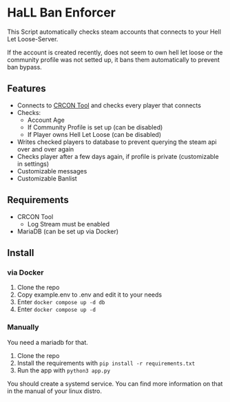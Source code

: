 # HaLL Ban Enforcer
This Script automatically checks steam accounts that connects to your Hell Let Loose-Server. 

If the account is created recently, does not seem to own hell let loose or the community profile was not setted up, it bans them automatically to prevent ban bypass. 

## Features
- Connects to [CRCON Tool](https://github.com/MarechJ/hll_rcon_tool) and checks every player that connects
- Checks:
  - Account Age
  - If Community Profile is set up (can be disabled)
  - If Player owns Hell Let Loose (can be disabled)
- Writes checked players to database to prevent querying the steam api over and over again
- Checks player after a few days again, if profile is private (customizable in settings)
- Customizable messages
- Customizable Banlist

## Requirements
- CRCON Tool
  - Log Stream must be enabled
- MariaDB (can be set up via Docker)

## Install
### via Docker
1. Clone the repo
2. Copy example.env to .env and edit it to your needs
3. Enter `docker compose up -d db`
4. Enter `docker compose up -d`

### Manually
You need a mariadb for that.
1. Clone the repo
2. Install the requirements with `pip install -r requirements.txt`
3. Run the app with `python3 app.py`

You should create a systemd service. You can find more information on that in the manual of your linux distro. 

